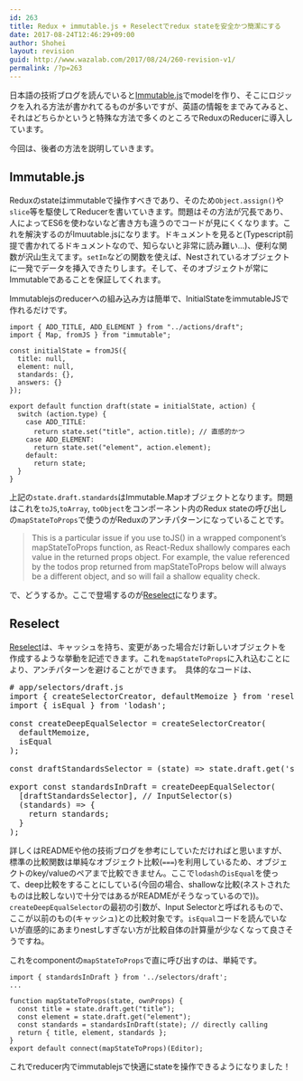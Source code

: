 ```yaml
---
id: 263
title: Redux + immutable.js + Reselectでredux stateを安全かつ簡潔にする
date: 2017-08-24T12:46:29+09:00
author: Shohei
layout: revision
guid: http://www.wazalab.com/2017/08/24/260-revision-v1/
permalink: /?p=263
---
```

日本語の技術ブログを読んでいると[Immutable.js](https://facebook.github.io/immutable-js/)でmodelを作り、そこにロジックを入れる方法が書かれてるものが多いですが、英語の情報をまでみてみると、それはどちらかというと特殊な方法で多くのところでReduxのReducerに導入しています。

今回は、後者の方法を説明していきます。

## Immutable.js

Reduxのstateはimmutableで操作すべきであり、そのため`Object.assign()`や`slice`等を駆使してReducerを書いていきます。問題はその方法が冗長であり、人によってES6を使わないなど書き方も違うのでコードが見にくくなります。これを解決するのがImuutable.jsになります。ドキュメントを見ると(Typescript前提で書かれてるドキュメントなので、知らないと非常に読み難い...)、便利な関数が沢山生えてます。`setIn`などの関数を使えば、Nestされているオブジェクトに一発でデータを挿入できたりします。そして、そのオブジェクトが常にImmutableであることを保証してくれます。

Immutablejsのreducerへの組み込み方は簡単で、InitialStateをimmutableJSで作れるだけです。

```
import { ADD_TITLE, ADD_ELEMENT } from "../actions/draft";
import { Map, fromJS } from "immutable";

const initialState = fromJS({
  title: null,
  element: null,
  standards: {}, 
  answers: {}
});

export default function draft(state = initialState, action) {
  switch (action.type) {
    case ADD_TITLE:
      return state.set("title", action.title); // 直感的かつ
    case ADD_ELEMENT:
      return state.set("element", action.element);
    default:
      return state;
  }
}
```

上記の`state.draft.standards`はImmutable.Mapオブジェクトとなります。問題はこれを`toJS`,`toArray`, `toObject`をコンポーネント内のRedux stateの呼び出しの`mapStateToProps`で使うのがReduxのアンチパターンになっていることです。

>This is a particular issue if you use toJS() in a wrapped component’s mapStateToProps function, as React-Redux shallowly compares each value in the returned props object. For example, the value referenced by the todos prop returned from mapStateToProps below will always be a different object, and so will fail a shallow equality check. 

で、どうするか。ここで登場するのが[Reselect](https://github.com/reactjs/reselect)になります。

## Reselect

[Reselect](https://github.com/reactjs/reselect)は、キャッシュを持ち、変更があった場合だけ新しいオブジェクトを作成するような挙動を記述できます。これを`mapStateToProps`に入れ込むことにより、アンチパターンを避けることができます。　具体的なコードは、


 
<pre class="lang:js decode:true " ># app/selectors/draft.js
import { createSelectorCreator, defaultMemoize } from 'reselect';
import { isEqual } from 'lodash';

const createDeepEqualSelector = createSelectorCreator(
  defaultMemoize,
  isEqual
);

const draftStandardsSelector = (state) =&gt; state.draft.get('standards').toObject();

export const standardsInDraft = createDeepEqualSelector(
  [draftStandardsSelector], // InputSelector(s)
  (standards) =&gt; {
    return standards;
  }
);
</pre> 


詳しくはREADMEや他の技術ブログを参考にしていただければと思いますが、標準の比較関数は単純なオブジェクト比較(`===`)を利用しているため、オブジェクトのkey/valueのペアまで比較できません。ここで`lodash`の`isEqual`を使って、deep比較をすることにしている(今回の場合、shallowな比較(ネストされたものは比較しない)で十分ではあるがREADMEがそうなっているので))。`createDeepEqualSelector`の最初の引数が、Input Selectorと呼ばれるもので、ここが以前のもの(キャッシュ)との比較対象です。`isEqual`コードを読んでいないが直感的にあまりnestしすぎない方が比較自体の計算量が少なくなって良さそうですね。

これをcomponentの`mapStateToProps`で直に呼び出すのは、単純です。

```
import { standardsInDraft } from '../selectors/draft';
...

function mapStateToProps(state, ownProps) {
  const title = state.draft.get("title");
  const element = state.draft.get("element");
  const standards = standardsInDraft(state); // directly calling
  return { title, element, standards };
}
export default connect(mapStateToProps)(Editor);

```

これでreducer内でimmutablejsで快適にstateを操作できるようになりました！


